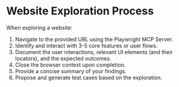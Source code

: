# Website Exploration Process

When exploring a website:
1.  Navigate to the provided URL using the Playwright MCP Server.
2.  Identify and interact with 3-5 core features or user flows.
3.  Document the user interactions, relevant UI elements (and their locators), and the expected outcomes.
4.  Close the browser context upon completion.
5.  Provide a concise summary of your findings.
6.  Propose and generate test cases based on the exploration.
